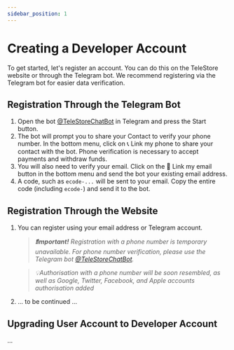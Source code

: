 ```yaml
---
sidebar_position: 1
---
```


# Creating a Developer Account

To get started, let's register an account. You can do this on the TeleStore website or through the Telegram bot. We recommend registering via the Telegram bot for easier data verification.

## Registration Through the Telegram Bot

1. Open the bot [@TeleStoreChatBot](https://t.me/TeleStoreChatBot) in Telegram and press the Start button.
2. The bot will prompt you to share your Contact to verify your phone number. In the bottom menu, click on 📞 Link my phone to share your contact with the bot. Phone verification is necessary to accept payments and withdraw funds.
3. You will also need to verify your email. Click on the 📧 Link my email button in the bottom menu and send the bot your existing email address.
4. A code, such as `ecode-...` will be sent to your email. Copy the entire code (including `ecode-`) and send it to the bot.

## Registration Through the Website

1. You can register using your email address or Telegram account. 
   > ***❗️Important!** Registration with a phone number is temporary unavailable. For phone number verification, please use the Telegram bot [@TeleStoreChatBot](https://t.me/TeleStoreChatBot).*   

   > *💡Authorisation with a phone number will be soon resembled, as well as Google, Twitter, Facebook, and Apple accounts authorisation added*
2. ... to be continued ...

## Upgrading User Account to Developer Account

...
